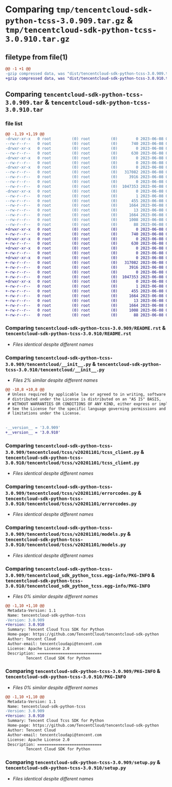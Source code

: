 # Comparing `tmp/tencentcloud-sdk-python-tcss-3.0.909.tar.gz` & `tmp/tencentcloud-sdk-python-tcss-3.0.910.tar.gz`

## filetype from file(1)

```diff
@@ -1 +1 @@
-gzip compressed data, was "dist/tencentcloud-sdk-python-tcss-3.0.909.tar", last modified: Thu Jun  8 00:34:15 2023, max compression
+gzip compressed data, was "dist/tencentcloud-sdk-python-tcss-3.0.910.tar", last modified: Thu Jun  8 09:21:39 2023, max compression
```

## Comparing `tencentcloud-sdk-python-tcss-3.0.909.tar` & `tencentcloud-sdk-python-tcss-3.0.910.tar`

### file list

```diff
@@ -1,19 +1,19 @@
-drwxr-xr-x   0 root         (0) root         (0)        0 2023-06-08 00:34:15.000000 tencentcloud-sdk-python-tcss-3.0.909/
--rw-r--r--   0 root         (0) root         (0)      740 2023-06-08 00:34:15.000000 tencentcloud-sdk-python-tcss-3.0.909/README.rst
-drwxr-xr-x   0 root         (0) root         (0)        0 2023-06-08 00:34:15.000000 tencentcloud-sdk-python-tcss-3.0.909/tencentcloud/
--rw-r--r--   0 root         (0) root         (0)      630 2023-06-08 00:34:15.000000 tencentcloud-sdk-python-tcss-3.0.909/tencentcloud/__init__.py
-drwxr-xr-x   0 root         (0) root         (0)        0 2023-06-08 00:34:15.000000 tencentcloud-sdk-python-tcss-3.0.909/tencentcloud/tcss/
--rw-r--r--   0 root         (0) root         (0)        0 2023-06-08 00:34:15.000000 tencentcloud-sdk-python-tcss-3.0.909/tencentcloud/tcss/__init__.py
-drwxr-xr-x   0 root         (0) root         (0)        0 2023-06-08 00:34:15.000000 tencentcloud-sdk-python-tcss-3.0.909/tencentcloud/tcss/v20201101/
--rw-r--r--   0 root         (0) root         (0)   317082 2023-06-08 00:34:15.000000 tencentcloud-sdk-python-tcss-3.0.909/tencentcloud/tcss/v20201101/tcss_client.py
--rw-r--r--   0 root         (0) root         (0)     3916 2023-06-08 00:34:15.000000 tencentcloud-sdk-python-tcss-3.0.909/tencentcloud/tcss/v20201101/errorcodes.py
--rw-r--r--   0 root         (0) root         (0)        0 2023-06-08 00:34:15.000000 tencentcloud-sdk-python-tcss-3.0.909/tencentcloud/tcss/v20201101/__init__.py
--rw-r--r--   0 root         (0) root         (0)  1047353 2023-06-08 00:34:15.000000 tencentcloud-sdk-python-tcss-3.0.909/tencentcloud/tcss/v20201101/models.py
-drwxr-xr-x   0 root         (0) root         (0)        0 2023-06-08 00:34:15.000000 tencentcloud-sdk-python-tcss-3.0.909/tencentcloud_sdk_python_tcss.egg-info/
--rw-r--r--   0 root         (0) root         (0)        1 2023-06-08 00:34:15.000000 tencentcloud-sdk-python-tcss-3.0.909/tencentcloud_sdk_python_tcss.egg-info/dependency_links.txt
--rw-r--r--   0 root         (0) root         (0)      455 2023-06-08 00:34:15.000000 tencentcloud-sdk-python-tcss-3.0.909/tencentcloud_sdk_python_tcss.egg-info/SOURCES.txt
--rw-r--r--   0 root         (0) root         (0)     1664 2023-06-08 00:34:15.000000 tencentcloud-sdk-python-tcss-3.0.909/tencentcloud_sdk_python_tcss.egg-info/PKG-INFO
--rw-r--r--   0 root         (0) root         (0)       13 2023-06-08 00:34:15.000000 tencentcloud-sdk-python-tcss-3.0.909/tencentcloud_sdk_python_tcss.egg-info/top_level.txt
--rw-r--r--   0 root         (0) root         (0)     1664 2023-06-08 00:34:15.000000 tencentcloud-sdk-python-tcss-3.0.909/PKG-INFO
--rw-r--r--   0 root         (0) root         (0)     1008 2023-06-08 00:34:15.000000 tencentcloud-sdk-python-tcss-3.0.909/setup.py
--rw-r--r--   0 root         (0) root         (0)       88 2023-06-08 00:34:15.000000 tencentcloud-sdk-python-tcss-3.0.909/setup.cfg
+drwxr-xr-x   0 root         (0) root         (0)        0 2023-06-08 09:21:39.000000 tencentcloud-sdk-python-tcss-3.0.910/
+-rw-r--r--   0 root         (0) root         (0)      740 2023-06-08 09:21:39.000000 tencentcloud-sdk-python-tcss-3.0.910/README.rst
+drwxr-xr-x   0 root         (0) root         (0)        0 2023-06-08 09:21:39.000000 tencentcloud-sdk-python-tcss-3.0.910/tencentcloud/
+-rw-r--r--   0 root         (0) root         (0)      630 2023-06-08 09:21:39.000000 tencentcloud-sdk-python-tcss-3.0.910/tencentcloud/__init__.py
+drwxr-xr-x   0 root         (0) root         (0)        0 2023-06-08 09:21:39.000000 tencentcloud-sdk-python-tcss-3.0.910/tencentcloud/tcss/
+-rw-r--r--   0 root         (0) root         (0)        0 2023-06-08 09:21:39.000000 tencentcloud-sdk-python-tcss-3.0.910/tencentcloud/tcss/__init__.py
+drwxr-xr-x   0 root         (0) root         (0)        0 2023-06-08 09:21:39.000000 tencentcloud-sdk-python-tcss-3.0.910/tencentcloud/tcss/v20201101/
+-rw-r--r--   0 root         (0) root         (0)   317082 2023-06-08 09:21:39.000000 tencentcloud-sdk-python-tcss-3.0.910/tencentcloud/tcss/v20201101/tcss_client.py
+-rw-r--r--   0 root         (0) root         (0)     3916 2023-06-08 09:21:39.000000 tencentcloud-sdk-python-tcss-3.0.910/tencentcloud/tcss/v20201101/errorcodes.py
+-rw-r--r--   0 root         (0) root         (0)        0 2023-06-08 09:21:39.000000 tencentcloud-sdk-python-tcss-3.0.910/tencentcloud/tcss/v20201101/__init__.py
+-rw-r--r--   0 root         (0) root         (0)  1047353 2023-06-08 09:21:39.000000 tencentcloud-sdk-python-tcss-3.0.910/tencentcloud/tcss/v20201101/models.py
+drwxr-xr-x   0 root         (0) root         (0)        0 2023-06-08 09:21:39.000000 tencentcloud-sdk-python-tcss-3.0.910/tencentcloud_sdk_python_tcss.egg-info/
+-rw-r--r--   0 root         (0) root         (0)        1 2023-06-08 09:21:39.000000 tencentcloud-sdk-python-tcss-3.0.910/tencentcloud_sdk_python_tcss.egg-info/dependency_links.txt
+-rw-r--r--   0 root         (0) root         (0)      455 2023-06-08 09:21:39.000000 tencentcloud-sdk-python-tcss-3.0.910/tencentcloud_sdk_python_tcss.egg-info/SOURCES.txt
+-rw-r--r--   0 root         (0) root         (0)     1664 2023-06-08 09:21:39.000000 tencentcloud-sdk-python-tcss-3.0.910/tencentcloud_sdk_python_tcss.egg-info/PKG-INFO
+-rw-r--r--   0 root         (0) root         (0)       13 2023-06-08 09:21:39.000000 tencentcloud-sdk-python-tcss-3.0.910/tencentcloud_sdk_python_tcss.egg-info/top_level.txt
+-rw-r--r--   0 root         (0) root         (0)     1664 2023-06-08 09:21:39.000000 tencentcloud-sdk-python-tcss-3.0.910/PKG-INFO
+-rw-r--r--   0 root         (0) root         (0)     1008 2023-06-08 09:21:39.000000 tencentcloud-sdk-python-tcss-3.0.910/setup.py
+-rw-r--r--   0 root         (0) root         (0)       88 2023-06-08 09:21:39.000000 tencentcloud-sdk-python-tcss-3.0.910/setup.cfg
```

### Comparing `tencentcloud-sdk-python-tcss-3.0.909/README.rst` & `tencentcloud-sdk-python-tcss-3.0.910/README.rst`

 * *Files identical despite different names*

### Comparing `tencentcloud-sdk-python-tcss-3.0.909/tencentcloud/__init__.py` & `tencentcloud-sdk-python-tcss-3.0.910/tencentcloud/__init__.py`

 * *Files 2% similar despite different names*

```diff
@@ -10,8 +10,8 @@
 # Unless required by applicable law or agreed to in writing, software
 # distributed under the License is distributed on an "AS IS" BASIS,
 # WITHOUT WARRANTIES OR CONDITIONS OF ANY KIND, either express or implied.
 # See the License for the specific language governing permissions and
 # limitations under the License.
 
 
-__version__ = '3.0.909'
+__version__ = '3.0.910'
```

### Comparing `tencentcloud-sdk-python-tcss-3.0.909/tencentcloud/tcss/v20201101/tcss_client.py` & `tencentcloud-sdk-python-tcss-3.0.910/tencentcloud/tcss/v20201101/tcss_client.py`

 * *Files identical despite different names*

### Comparing `tencentcloud-sdk-python-tcss-3.0.909/tencentcloud/tcss/v20201101/errorcodes.py` & `tencentcloud-sdk-python-tcss-3.0.910/tencentcloud/tcss/v20201101/errorcodes.py`

 * *Files identical despite different names*

### Comparing `tencentcloud-sdk-python-tcss-3.0.909/tencentcloud/tcss/v20201101/models.py` & `tencentcloud-sdk-python-tcss-3.0.910/tencentcloud/tcss/v20201101/models.py`

 * *Files identical despite different names*

### Comparing `tencentcloud-sdk-python-tcss-3.0.909/tencentcloud_sdk_python_tcss.egg-info/PKG-INFO` & `tencentcloud-sdk-python-tcss-3.0.910/tencentcloud_sdk_python_tcss.egg-info/PKG-INFO`

 * *Files 0% similar despite different names*

```diff
@@ -1,10 +1,10 @@
 Metadata-Version: 1.1
 Name: tencentcloud-sdk-python-tcss
-Version: 3.0.909
+Version: 3.0.910
 Summary: Tencent Cloud Tcss SDK for Python
 Home-page: https://github.com/TencentCloud/tencentcloud-sdk-python
 Author: Tencent Cloud
 Author-email: tencentcloudapi@tencent.com
 License: Apache License 2.0
 Description: ============================
         Tencent Cloud SDK for Python
```

### Comparing `tencentcloud-sdk-python-tcss-3.0.909/PKG-INFO` & `tencentcloud-sdk-python-tcss-3.0.910/PKG-INFO`

 * *Files 0% similar despite different names*

```diff
@@ -1,10 +1,10 @@
 Metadata-Version: 1.1
 Name: tencentcloud-sdk-python-tcss
-Version: 3.0.909
+Version: 3.0.910
 Summary: Tencent Cloud Tcss SDK for Python
 Home-page: https://github.com/TencentCloud/tencentcloud-sdk-python
 Author: Tencent Cloud
 Author-email: tencentcloudapi@tencent.com
 License: Apache License 2.0
 Description: ============================
         Tencent Cloud SDK for Python
```

### Comparing `tencentcloud-sdk-python-tcss-3.0.909/setup.py` & `tencentcloud-sdk-python-tcss-3.0.910/setup.py`

 * *Files identical despite different names*

